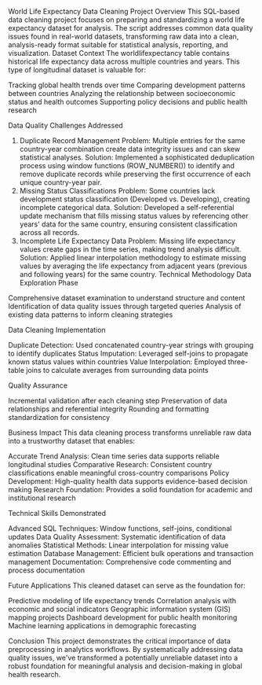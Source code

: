 World Life Expectancy Data Cleaning Project
Overview
This SQL-based data cleaning project focuses on preparing and standardizing a world life expectancy dataset for analysis. The script addresses common data quality issues found in real-world datasets, transforming raw data into a clean, analysis-ready format suitable for statistical analysis, reporting, and visualization.
Dataset Context
The worldlifexpectancy table contains historical life expectancy data across multiple countries and years. This type of longitudinal dataset is valuable for:

Tracking global health trends over time
Comparing development patterns between countries
Analyzing the relationship between socioeconomic status and health outcomes
Supporting policy decisions and public health research

Data Quality Challenges Addressed
1. Duplicate Record Management
Problem: Multiple entries for the same country-year combination create data integrity issues and can skew statistical analyses.
Solution: Implemented a sophisticated deduplication process using window functions (ROW_NUMBER()) to identify and remove duplicate records while preserving the first occurrence of each unique country-year pair.
2. Missing Status Classifications
Problem: Some countries lack development status classification (Developed vs. Developing), creating incomplete categorical data.
Solution: Developed a self-referential update mechanism that fills missing status values by referencing other years' data for the same country, ensuring consistent classification across all records.
3. Incomplete Life Expectancy Data
Problem: Missing life expectancy values create gaps in the time series, making trend analysis difficult.
Solution: Applied linear interpolation methodology to estimate missing values by averaging the life expectancy from adjacent years (previous and following years) for the same country.
Technical Methodology
Data Exploration Phase

Comprehensive dataset examination to understand structure and content
Identification of data quality issues through targeted queries
Analysis of existing data patterns to inform cleaning strategies

Data Cleaning Implementation

Duplicate Detection: Used concatenated country-year strings with grouping to identify duplicates
Status Imputation: Leveraged self-joins to propagate known status values within countries
Value Interpolation: Employed three-table joins to calculate averages from surrounding data points

Quality Assurance

Incremental validation after each cleaning step
Preservation of data relationships and referential integrity
Rounding and formatting standardization for consistency

Business Impact
This data cleaning process transforms unreliable raw data into a trustworthy dataset that enables:

Accurate Trend Analysis: Clean time series data supports reliable longitudinal studies
Comparative Research: Consistent country classifications enable meaningful cross-country comparisons
Policy Development: High-quality health data supports evidence-based decision making
Research Foundation: Provides a solid foundation for academic and institutional research

Technical Skills Demonstrated

Advanced SQL Techniques: Window functions, self-joins, conditional updates
Data Quality Assessment: Systematic identification of data anomalies
Statistical Methods: Linear interpolation for missing value estimation
Database Management: Efficient bulk operations and transaction management
Documentation: Comprehensive code commenting and process documentation

Future Applications
This cleaned dataset can serve as the foundation for:

Predictive modeling of life expectancy trends
Correlation analysis with economic and social indicators
Geographic information system (GIS) mapping projects
Dashboard development for public health monitoring
Machine learning applications in demographic forecasting

Conclusion
This project demonstrates the critical importance of data preprocessing in analytics workflows. By systematically addressing data quality issues, we've transformed a potentially unreliable dataset into a robust foundation for meaningful analysis and decision-making in global health research.
